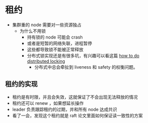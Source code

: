 # 租约
- 集群重的 node 需要对一些资源独占
  - 为什么不用锁
    - 持有锁的 node 可能会 crash
    - 或者是短暂的网络失联，进程暂停
    - 这些都导致锁不能被正常释放
    - 分布式锁实现还是有很多坑，有兴趣可以看这篇 [how to do distributed locking](https://martin.kleppmann.com/2016/02/08/how-to-do-distributed-locking.html)
      - 分布式中总会牵扯到 liveness 和 safety 的权衡问题。

## 租约的实现
- 租约是有时限，并且会失效，这就保证了不会出现无法释放的情况
- 租约还可以 renew ，如果想延长操作
- leader 负责跟踪租约的过期，并和所有 node 达成共识
- 看了一会，发现这个租约就是 raft 论文里面如何保证读一致性的方案
